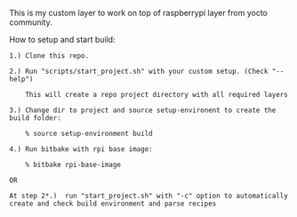 This is my custom layer to work on top of raspberrypi layer from yocto community.

How to setup and start build:

    1.) Clone this repo.

    2.) Run "scripts/start_project.sh" with your custom setup. (Check "--help")

        This will create a repo project directory with all required layers

    3.) Change dir to project and source setup-environent to create the build folder:

        % source setup-environment build

    4.) Run bitbake with rpi base image:

        % bitbake rpi-base-image

    OR

    At step 2*.)  run "start_project.sh" with "-c" option to automatically create and check build environment and parse recipes

